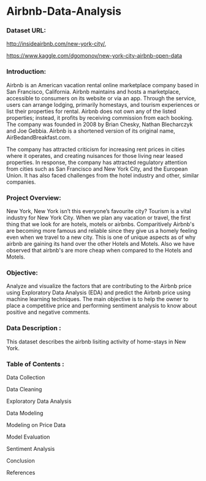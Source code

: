 # Airbnb-Data-Analysis

### Dataset URL:

http://insideairbnb.com/new-york-city/, 

https://www.kaggle.com/dgomonov/new-york-city-airbnb-open-data

### Introduction:

Airbnb is an American vacation rental online marketplace company based in San Francisco, California. Airbnb maintains and hosts a marketplace, accessible to consumers on its website or via an app. Through the service, users can arrange lodging, primarily homestays, and tourism experiences or list their properties for rental. Airbnb does not own any of the listed properties; instead, it profits by receiving commission from each booking. The company was founded in 2008 by Brian Chesky, Nathan Blecharczyk and Joe Gebbia. Airbnb is a shortened version of its original name, AirBedandBreakfast.com.

The company has attracted criticism for increasing rent prices in cities where it operates, and creating nuisances for those living near leased properties. In response, the company has attracted regulatory attention from cities such as San Francisco and New York City, and the European Union. It has also faced challenges from the hotel industry and other, similar companies.

### Project Overview:

New York, New York isn’t this everyone’s favourite city? Tourism is a vital industry for New York City. When we plan any vacation or travel, the first thing that we look for are hotels, motels or airbnbs. Comparitively Airbnb's are becoming more famous and reliable since they give us a homely feeling even when we travel to a new city. This is one of unique aspects as of why airbnb are gaining its hand over the other Hotels and Motels. Also we have observed that airbnb's are more cheap when compared to the Hotels and Motels.

### Objective:

Analyze and visualize the factors that are contributing to the Airbnb price using Exploratory Data Analysis (EDA) and predict the Airbnb price using machine learning techniques. The main objective is to help the owner to place a competitive price and performing sentiment analysis to know about positive and negative comments.

### Data Description :

This dataset describes the airbnb lisiting activity of home-stays in New York.

### Table of Contents :

Data Collection

Data Cleaning

Exploratory Data Analysis

Data Modeling

Modeling on Price Data

Model Evaluation

Sentiment Analysis

Conclusion

References
